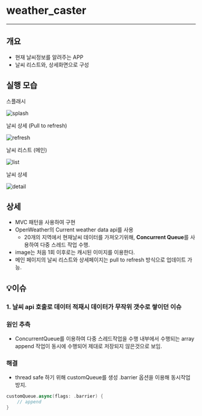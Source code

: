 # weather_caster
---

## 개요

- 현재 날씨정보를 알려주는 APP
- 날씨 리스트와, 상세화면으로 구성


## 실행 모습

스플래시

![splash](https://user-images.githubusercontent.com/33388081/189927287-49a3291c-a120-4aba-9045-f19af885451b.png)

날씨 상세 (Pull to refresh)

![refresh](https://user-images.githubusercontent.com/33388081/189927350-d2d4482a-eece-45fb-acff-ab39af7ba998.png)

날씨 리스트 (메인)

![list](https://user-images.githubusercontent.com/33388081/189927322-152ecf59-353e-4e7a-ab68-0cd8dc5231a7.png)

날씨 상세

![detail](https://user-images.githubusercontent.com/33388081/189927369-a1932ad1-34bf-489e-81da-34177d519b30.png)


## 상세

- MVC 패턴을 사용하여 구현
- OpenWeather의 Current weather data api를 사용
    - 20개의 지역에서 현재날씨 데이터를 가져오기위해,
    **Concurrent Queue**를 사용하여 다중 스레드 작업 수행.
- image는 처음 1회 이후로는 캐시된 이미지를 이용한다.
- 메인 페이지의 날씨 리스트와 상세페이지는 pull to refresh 방식으로
업데이트 가능.


## 💡이슈

### 1. 날씨 api 호출로 데이터 적재시 데이터가 무작위 갯수로 쌓이던 이슈

### 원인 추측

- ConcurrentQueue를 이용하여 다중 스레드작업을 수행
내부에서 수행되는 array append 작업이 동시에 수행되어 제대로 저장되지 않은것으로 보임.

### 해결

- thread safe 하기 위해 customQueue를 생성 
.barrier 옵션을 이용해 동시작업 방지.

```swift
customQueue.async(flags: .barrier) {
    // append
}
```
